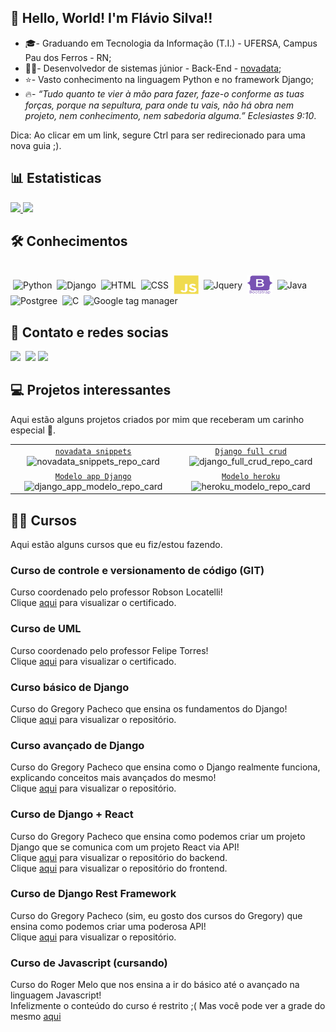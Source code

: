 ## 👨 Hello, World! I'm Flávio Silva!!

- 🎓- Graduando em Tecnologia da Informação (T.I.) - UFERSA, Campus Pau dos Ferros - RN;
- 🧑‍💻- Desenvolvedor de sistemas júnior - Back-End - <a href="https://github.com/TimeNovaData" target="_blank">novadata</a>;
- ⭐- Vasto conhecimento na linguagem Python e no framework Django;
- 🔥- _“Tudo quanto te vier à mão para fazer, faze-o conforme as tuas forças, porque na sepultura, para onde tu vais, não há obra nem projeto, nem conhecimento, nem sabedoria alguma.” Eclesiastes 9:10_.

Dica: Ao clicar em um link, segure Ctrl para ser redirecionado para uma nova guia ;).

## 📊 Estatisticas

<div>
  <a href="https://github.com/flaviotech">
    <img height="180em" src="https://github-readme-stats.vercel.app/api?username=flaviotech&show_icons=true&bg_color=0E86D4,055C9D,000C66&icon_color=D4F1F4&title_color=fff&text_color=fff&color=fff&include_all_commits=true&count_private=true"/>
    <img height="180em" src="https://github-readme-stats.vercel.app/api/top-langs/?username=flaviotech&layout=compact&langs_count=7&count_private=false&icon_color=D4F1F4&bg_color=0E86D4,055C9D,000C66&title_color=fff&text_color=fff&color=fff"/>
 </a>
</div>

## 🛠 Conhecimentos

<div style="display: inline_block"><br>
  <img align="center" alt="Python" height="30" width="40" src="https://icongr.am/devicon/python-original.svg">
  <img align="center" alt="Django" height="30" width="40" src="https://icongr.am/devicon/django-original.svg">
  <img align="center" alt="HTML" height="30" width="40" src="https://icongr.am/devicon/html5-original-wordmark.svg">
  <img align="center" alt="CSS" height="30" width="40" src="https://icongr.am/devicon/css3-original-wordmark.svg">
  <img align="center" alt="JS" height="30" width="40" src="https://raw.githubusercontent.com/devicons/devicon/master/icons/javascript/javascript-plain.svg">
  <img align="center" alt="Jquery" height="30" width="40" src="https://icongr.am/devicon/jquery-original-wordmark.svg">
  <img align="center" alt="Bootstrap" height="30" width="40" src="https://github.com/devicons/devicon/blob/master/icons/bootstrap/bootstrap-plain-wordmark.svg">
  <img align="center" alt="Java" height="30" width="40" src="https://icongr.am/devicon/java-original-wordmark.svg">
  <img align="center" alt="Postgree" height="30" width="40" src="https://icongr.am/devicon/postgresql-original-wordmark.svg">
  <img align="center" alt="C" height="30" width="30" src="https://img.icons8.com/color/452/c-programming.png">
  <img align="center" alt="Google tag manager" height="30" width="30" src="https://seeklogo.com/images/G/google-tag-manager-logo-B742352AFC-seeklogo.com.png">
</div>

## 📩 Contato e redes socias

<div>
  <a href="https://www.linkedin.com/in/fl%C3%A1vio-silva-490358211/" target="_blank"><img src="https://img.shields.io/badge/-LinkedIn-%230077B5?style=for-the-badge&logo=linkedin&logoColor=white" target="_blank"></a>
  <a href="https://instagram.com/flavio.nogueira.silva" target="_blank"><img src="https://img.shields.io/badge/-Instagram-%23E4405F?style=for-the-badge&logo=instagram&logoColor=white" target="_blank"></a>
 <a href="https://discord.com/channels/327861810768117763/799718637728170004" target="_blank"><img src="https://img.shields.io/badge/Discord-7289DA?style=for-the-badge&logo=discord&logoColor=white" target="_blank"></a>
</div>
  
## 💻 Projetos interessantes
Aqui estão alguns projetos criados por mim que receberam um carinho especial 💚.

|       |       |
| :---: | :---: |
| [`novadata snippets`](https://github.com/TimeNovaData/nova_data_snippets) ![novadata_snippets_repo_card]   | [`Django full crud`](https://github.com/flaviotech/django-full-crud) ![django_full_crud_repo_card]  |
| [`Modelo app Django`](https://github.com/TimeNovaData/django_app_modelo) ![django_app_modelo_repo_card]   | [`Modelo heroku`](https://github.com/TimeNovaData/heroku_modelo) ![heroku_modelo_repo_card]  |


[novadata_snippets_repo_card]: https://github-readme-stats.vercel.app/api/pin/?username=TimeNovaData&repo=nova_data_snippets&bg_color=0E86D4,055C9D,000C66&icon_color=D4F1F4&title_color=fff&text_color=fff&color=fff
[django_full_crud_repo_card]: https://github-readme-stats.vercel.app/api/pin/?username=flaviotech&repo=django-full-crud&bg_color=0E86D4,055C9D,000C66&icon_color=D4F1F4&title_color=fff&text_color=fff&color=fff
[django_app_modelo_repo_card]: https://github-readme-stats.vercel.app/api/pin/?username=TimeNovaData&repo=django_app_modelo&bg_color=0E86D4,055C9D,000C66&icon_color=D4F1F4&title_color=fff&text_color=fff&color=fff
[heroku_modelo_repo_card]: https://github-readme-stats.vercel.app/api/pin/?username=TimeNovaData&repo=heroku_modelo&bg_color=0E86D4,055C9D,000C66&icon_color=D4F1F4&title_color=fff&text_color=fff&color=fff
  
## 👨‍🎓 Cursos
Aqui estão alguns cursos que eu fiz/estou fazendo.

### Curso de controle e versionamento de código (GIT)
<div>
  Curso coordenado pelo professor Robson Locatelli! </br>
  Clique <a href="https://github.com/flaviotech/flaviotech/blob/main/certifiado_uml.pdf" target="_blank">aqui</a> para visualizar o certificado.
</div>

### Curso de UML
<div>
  Curso coordenado pelo professor Felipe Torres! </br>
  Clique <a href="https://github.com/flaviotech/flaviotech/blob/main/certifiado_uml.pdf" target="_blank">aqui</a> para visualizar o certificado.
</div>

### Curso básico de Django
<div>
  Curso do Gregory Pacheco que ensina os fundamentos do Django! </br>
  Clique <a href="https://github.com/flaviotech/django_curse" target="_blank">aqui</a> para visualizar o repositório.
</div>

### Curso avançado de Django
<div>
  Curso do Gregory Pacheco que ensina como o Django realmente funciona, explicando conceitos mais avançados do mesmo! </br>
  Clique <a href="https://github.com/flaviotech/advanced_django_curse" target="_blank">aqui</a> para visualizar o repositório.
</div>

### Curso de Django + React
<div>
  Curso do Gregory Pacheco que ensina como podemos criar um projeto Django que se comunica com um projeto React via API! </br>
  Clique <a href="https://github.com/flaviotech/django-react-backend" target="_blank">aqui</a> para visualizar o repositório do backend. </br>
  Clique <a href="https://github.com/flaviotech/django-react-frontend" target="_blank">aqui</a> para visualizar o repositório do frontend.
</div>

### Curso de Django Rest Framework
<div>
  Curso do Gregory Pacheco (sim, eu gosto dos cursos do Gregory) que ensina como podemos criar uma poderosa API! </br>
  Clique <a href="https://github.com/flaviotech/django_rest_framework" target="_blank">aqui</a> para visualizar o repositório.
</div>

### Curso de Javascript (cursando)
<div>
  Curso do Roger Melo que nos ensina a ir do básico até o avançado na linguagem Javascript! </br>
  Infelizmente o conteúdo do curso é restrito ;( Mas você pode ver a grade do mesmo <a href="https://app.nutror.com/v3/curso/a977a43d31cedcb6e7d064649ddd6c5436155aaf" target="_blank">aqui</a>
</div>
